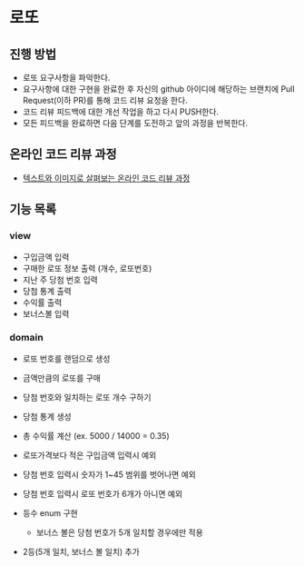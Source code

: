 # 로또
## 진행 방법
* 로또 요구사항을 파악한다.
* 요구사항에 대한 구현을 완료한 후 자신의 github 아이디에 해당하는 브랜치에 Pull Request(이하 PR)를 통해 코드 리뷰 요청을 한다.
* 코드 리뷰 피드백에 대한 개선 작업을 하고 다시 PUSH한다.
* 모든 피드백을 완료하면 다음 단계를 도전하고 앞의 과정을 반복한다.

## 온라인 코드 리뷰 과정
* [텍스트와 이미지로 살펴보는 온라인 코드 리뷰 과정](https://github.com/next-step/nextstep-docs/tree/master/codereview)

## 기능 목록
### view
- 구입금액 입력
- 구매한 로또 정보 출력 (개수, 로또번호)
- 지난 주 당첨 번호 입력
- 당첨 통계 출력
- 수익률 출력
- 보너스볼 입력

### domain
- 로또 번호를 랜덤으로 생성
- 금액만큼의 로또를 구매
- 당첨 번호와 일치하는 로또 개수 구하기
- 당첨 통계 생성
- 총 수익률 계산 (ex. 5000 / 14000 = 0.35)

- 로또가격보다 적은 구입금액 입력시 예외
- 당첨 번호 입력시 숫자가 1~45 범위를 벗어나면 예외
- 당첨 번호 입력시 로또 번호가 6개가 아니면 예외 

- 등수 enum 구현
  - 보너스 볼은 당첨 번호가 5개 일치할 경우에만 적용
- 2등(5개 일치, 보너스 볼 일치) 추가